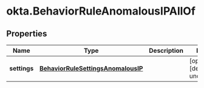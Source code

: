 # okta.BehaviorRuleAnomalousIPAllOf

## Properties

Name | Type | Description | Notes
------------ | ------------- | ------------- | -------------
**settings** | [**BehaviorRuleSettingsAnomalousIP**](BehaviorRuleSettingsAnomalousIP.md) |  | [optional] [default to undefined]

